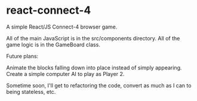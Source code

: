 # react-connect-4
A simple React/JS Connect-4 browser game.

All of the main JavaScript is in the src/components directory.
All of the game logic is in the GameBoard class.

Future plans:

Animate the blocks falling down into place instead of simply appearing.
Create a simple computer AI to play as Player 2.

Sometime soon, I'll get to refactoring the code, convert as much as I can to being stateless, etc.
